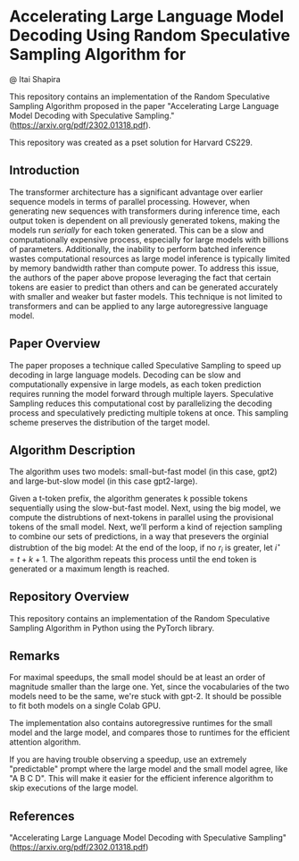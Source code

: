 # Accelerating Large Language Model Decoding Using Random Speculative Sampling Algorithm for 

@ Itai Shapira

This repository contains an implementation of the Random Speculative Sampling Algorithm proposed in the paper "Accelerating Large Language Model Decoding with Speculative Sampling." (https://arxiv.org/pdf/2302.01318.pdf).

This repository was created as a pset solution for Harvard CS229.


## Introduction
The transformer architecture has a significant advantage over earlier sequence models in terms of parallel processing. However, when generating new sequences with transformers during inference time, each output token is dependent on all previously generated tokens, making the models run *serially* for each token generated. This can be a slow and computationally expensive process, especially for large models with billions of parameters. Additionally, the inability to perform batched inference wastes computational resources as large model inference is typically limited by memory bandwidth rather than compute power. To address this issue, the authors of the paper above propose leveraging the fact that certain tokens are easier to predict than others and can be generated accurately with smaller and weaker but faster models. This technique is not limited to transformers and can be applied to any large autoregressive language model.


## Paper Overview
The paper proposes a technique called Speculative Sampling to speed up decoding in large language models. Decoding can be slow and computationally expensive in large models, as each token prediction requires running the model forward through multiple layers. Speculative Sampling reduces this computational cost by parallelizing the decoding process and speculatively predicting multiple tokens at once. This sampling scheme preserves the distribution of the target model.

## Algorithm Description
The algorithm uses two models: small-but-fast model (in this case, gpt2) and large-but-slow model (in this case gpt2-large).

Given a t-token prefix, the algorithm generates k possible tokens sequentially using the slow-but-fast model. Next, using the big model, we compute the distrubtions of next-tokens in parallel using the provisional tokens of the small model.
Next, we’ll perform a kind of rejection sampling to combine our sets of predictions, in a way that presevers the orginial distrubtion of the big model:
At the end of the loop, if no $r_i$ is greater, let $i^\star = t + k + 1$. 
The algorithm repeats this process until the end token is generated or a maximum length is reached. 


## Repository Overview
This repository contains an implementation of the Random Speculative Sampling Algorithm in Python using the PyTorch library. 

## Remarks
For maximal speedups, the small model should be at least an order of magnitude smaller than the large one. Yet, since the vocabularies of the two models need to be the same, we're stuck with gpt-2. It should be possible to fit both models on a single Colab GPU.

The implementation also contains autoregressive runtimes for the small model and the large model, and compares those to runtimes for the efficient attention algorithm.

If you are having trouble observing a speedup, use an extremely "predictable" prompt where the large model and the small model agree, like "A B C D". This will make it easier for the efficient inference algorithm to skip executions of the large model.

## References
"Accelerating Large Language Model Decoding with Speculative Sampling" (https://arxiv.org/pdf/2302.01318.pdf)


